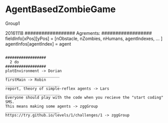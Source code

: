 # AgentBasedZombieGame
Group1

20161118
##################
  Agrements:
##################
fieldInfo[xPos][yPos] = [nObstacle, nZombies, nHumans, agentIndexes, ... ]
agentInfos[agentIndex] = agent
~~~~~~~~~~~~~~~~~~~~~~~~~~~~~~~~~~~~~~~~~~~~~~~~~~~~~~~~~~~~~~~~~

##################
  2 do
##################
plotEnvironment -> Dorian
________________________
firstMain -> Robin 
________________________
report, theory of simple-reflex agents -> Lars
________________________
Everyone should play with the code when you recieve the "start coding" SMS.
This means making some agents -> zggGroup
________________________
https://try.github.io/levels/1/challenges/1 -> zggGroup
~~~~~~~~~~~~~~~~~~~~~~~~~~~~~~~~~~~~~~~~~~~~~~~~~~~~~~~~~~~~~~~~~





